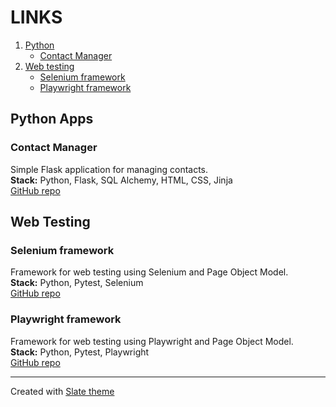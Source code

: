 # LINKS
1. [Python](#python-apps)
    - [Contact Manager](#contact-manager)
2. [Web testing](#web-testing)
    - [Selenium framework](#selenium-framework)
    - [Playwright framework](#playwright-framework)

## Python Apps
### Contact Manager 
Simple Flask application for managing contacts.  
**Stack:** Python, Flask, SQL Alchemy, HTML, CSS, Jinja  
[GitHub repo](https://github.com/massDefect5/web-app-contacts)


## Web Testing
### Selenium framework
Framework for web testing using Selenium and Page Object Model.  
**Stack:** Python, Pytest, Selenium  
[GitHub repo](#)

### Playwright framework
Framework for web testing using Playwright and Page Object Model.  
**Stack:** Python, Pytest, Playwright  
[GitHub repo](#)

------
Created with [Slate theme](https://pages-themes.github.io/slate/)
